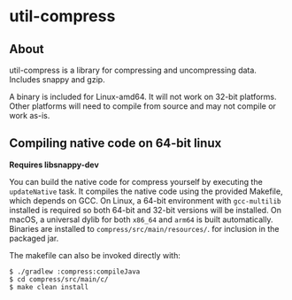# util-compress

## About
util-compress is a library for compressing and uncompressing data. Includes snappy and gzip.

A binary is included for Linux-amd64. It will not work on 32-bit platforms. Other platforms will need to compile from source and may not compile or work as-is.

## Compiling native code on 64-bit linux

**Requires libsnappy-dev**

You can build the native code for compress yourself by executing the `updateNative` task. It compiles the native code
using the provided Makefile, which depends on GCC. On Linux, a 64-bit environment with `gcc-multilib` installed is
required so both 64-bit and 32-bit versions will be installed. On macOS, a universal dylib for both `x86_64` and `arm64`
is built automatically. Binaries are installed to `compress/src/main/resources/`. for inclusion in the packaged jar.

The makefile can also be invoked directly with:

```
$ ./gradlew :compress:compileJava
$ cd compress/src/main/c/
$ make clean install
```
